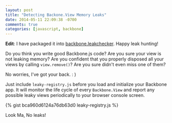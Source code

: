 ```yaml
---
layout: post
title: "Detecting Backone.View Memory Leaks"
date: 2014-05-11 22:09:38 -0700
comments: true
categories: [javascript, backbone]
---
```


**Edit**: I have packaged it into
[backbone.leakchecker](https://github.com/aq1018/Backbone.LeakChecker). Happy leak hunting!

Do you think you write good Backbone.js code? Are you sure your view is not
leaking memory? Are you confident that you properly disposed all your views
by calling `view.remove()`? Are you sure didn't even miss one of them?

No worries, I've got your back. : )

Just include `leaky-registry.js` before you load and initialize your Backbone app. It
will monitor the life cycle of every `Backbone.View` and report any possible
leaky views periodically to your browser console screen.

{% gist bca960d6124a76db63d0 leaky-registry.js %}

Look Ma, No leaks!
